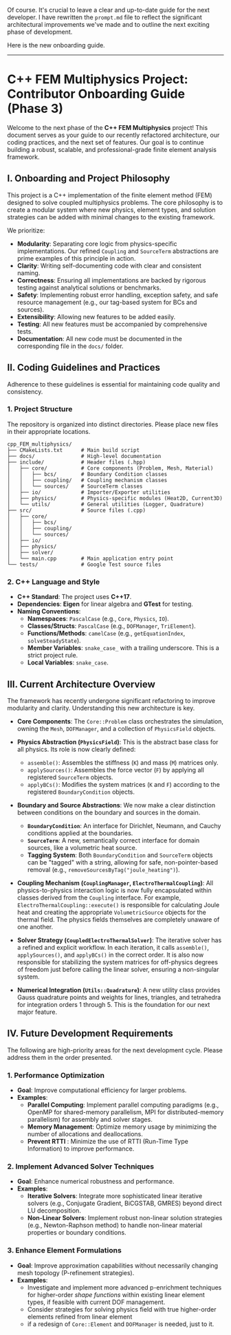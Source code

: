 Of course. It's crucial to leave a clear and up-to-date guide for the next developer. I have rewritten the `prompt.md` file to reflect the significant architectural improvements we've made and to outline the next exciting phase of development.

Here is the new onboarding guide.

-----

# **C++ FEM Multiphysics Project: Contributor Onboarding Guide (Phase 3)**

Welcome to the next phase of the **C++ FEM Multiphysics** project\! This document serves as your guide to our recently refactored architecture, our coding practices, and the next set of features. Our goal is to continue building a robust, scalable, and professional-grade finite element analysis framework.

## **I. Onboarding and Project Philosophy**

This project is a C++ implementation of the finite element method (FEM) designed to solve coupled multiphysics problems. The core philosophy is to create a modular system where new physics, element types, and solution strategies can be added with minimal changes to the existing framework.

We prioritize:

* **Modularity**: Separating core logic from physics-specific implementations. Our refined `Coupling` and `SourceTerm` abstractions are prime examples of this principle in action.
* **Clarity**: Writing self-documenting code with clear and consistent naming.
* **Correctness**: Ensuring all implementations are backed by rigorous testing against analytical solutions or benchmarks.
* **Safety**: Implementing robust error handling, exception safety, and safe resource management (e.g., our tag-based system for BCs and sources).
* **Extensibility**: Allowing new features to be added easily.
* **Testing**: All new features must be accompanied by comprehensive tests.
* **Documentation**: All new code must be documented in the corresponding file in the `docs/` folder.

## **II. Coding Guidelines and Practices**

Adherence to these guidelines is essential for maintaining code quality and consistency.

### **1. Project Structure**

The repository is organized into distinct directories. Please place new files in their appropriate locations.

```
cpp_FEM_multiphysics/
├── CMakeLists.txt      # Main build script
├── docs/               # High-level documentation
├── include/            # Header files (.hpp)
│   ├── core/           # Core components (Problem, Mesh, Material)
│   │   ├── bcs/        # Boundary Condition classes
│   │   ├── coupling/   # Coupling mechanism classes
│   │   └── sources/    # SourceTerm classes
│   ├── io/             # Importer/Exporter utilities
│   ├── physics/        # Physics-specific modules (Heat2D, Current3D)
│   └── utils/          # General utilities (Logger, Quadrature)
├── src/                # Source files (.cpp)
│   ├── core/
│   │   ├── bcs/
│   │   ├── coupling/
│   │   └── sources/
│   ├── io/
│   ├── physics/
│   ├── solver/
│   └── main.cpp        # Main application entry point
└── tests/              # Google Test source files
```

### **2. C++ Language and Style**

* **C++ Standard**: The project uses **C++17**.
* **Dependencies**: **Eigen** for linear algebra and **GTest** for testing.
* **Naming Conventions**:
    * **Namespaces**: `PascalCase` (e.g., `Core`, `Physics`, `IO`).
    * **Classes/Structs**: `PascalCase` (e.g., `DOFManager`, `TriElement`).
    * **Functions/Methods**: `camelCase` (e.g., `getEquationIndex`, `solveSteadyState`).
    * **Member Variables**: `snake_case_` with a trailing underscore. This is a strict project rule.
    * **Local Variables**: `snake_case`.

## **III. Current Architecture Overview**

The framework has recently undergone significant refactoring to improve modularity and clarity. Understanding this new architecture is key.

* **Core Components**: The `Core::Problem` class orchestrates the simulation, owning the `Mesh`, `DOFManager`, and a collection of `PhysicsField` objects.

* **Physics Abstraction (`PhysicsField`)**: This is the abstract base class for all physics. Its role is now clearly defined:

    * `assemble()`: Assembles the stiffness (`K`) and mass (`M`) matrices only.
    * `applySources()`: Assembles the force vector (`F`) by applying all registered `SourceTerm` objects.
    * `applyBCs()`: Modifies the system matrices (`K` and `F`) according to the registered `BoundaryCondition` objects.

* **Boundary and Source Abstractions**: We now make a clear distinction between conditions on the boundary and sources in the domain.

    * **`BoundaryCondition`**: An interface for Dirichlet, Neumann, and Cauchy conditions applied at the boundaries.
    * **`SourceTerm`**: A new, semantically correct interface for domain sources, like a volumetric heat source.
    * **Tagging System**: Both `BoundaryCondition` and `SourceTerm` objects can be "tagged" with a string, allowing for safe, non-pointer-based removal (e.g., `removeSourcesByTag("joule_heating")`).

* **Coupling Mechanism (`CouplingManager`, `ElectroThermalCoupling`)**: All physics-to-physics interaction logic is now fully encapsulated within classes derived from the `Coupling` interface. For example, `ElectroThermalCoupling::execute()` is responsible for calculating Joule heat and creating the appropriate `VolumetricSource` objects for the thermal field. The physics fields themselves are completely unaware of one another.

* **Solver Strategy (`CoupledElectroThermalSolver`)**: The iterative solver has a refined and explicit workflow. In each iteration, it calls `assemble()`, `applySources()`, and `applyBCs()` in the correct order. It is also now responsible for stabilizing the system matrices for off-physics degrees of freedom just before calling the linear solver, ensuring a non-singular system.

* **Numerical Integration (`Utils::Quadrature`)**: A new utility class provides Gauss quadrature points and weights for lines, triangles, and tetrahedra for integration orders 1 through 5. This is the foundation for our next major feature.

## **IV. Future Development Requirements**

The following are high-priority areas for the next development cycle. Please address them in the order presented.


### **1. Performance Optimization**
* **Goal**: Improve computational efficiency for larger problems.
* **Examples**: 
  * **Parallel Computing**: Implement parallel computing paradigms (e.g., OpenMP for shared-memory parallelism, MPI for distributed-memory parallelism) for assembly and solver stages.
  * **Memory Management**: Optimize memory usage by minimizing the number of allocations and deallocations.
  * **Prevent RTTI** : Minimize the use of RTTI (Run-Time Type Information) to improve performance.

### **2. Implement Advanced Solver Techniques**
* **Goal**: Enhance numerical robustness and performance.
* **Examples**:
  * **Iterative Solvers**: Integrate more sophisticated linear iterative solvers (e.g., Conjugate Gradient, BiCGSTAB, GMRES) beyond direct LU decomposition.
  * **Non-Linear Solvers**: Implement robust non-linear solution strategies (e.g., Newton-Raphson method) to handle non-linear material properties or boundary conditions.

### **3. Enhance Element Formulations**
* **Goal**: Improve approximation capabilities without necessarily changing mesh topology (P-refinement strategies).
* **Examples**:
  * Investigate and implement more advanced p-enrichment techniques for higher-order *shape functions* within existing linear element types, if feasible with current DOF management.
  * Consider strategies for solving physics field with true higher-order elements refined from linear element
  * if a redesign of `Core::Element` and `DOFManager` is needed, just to it.


